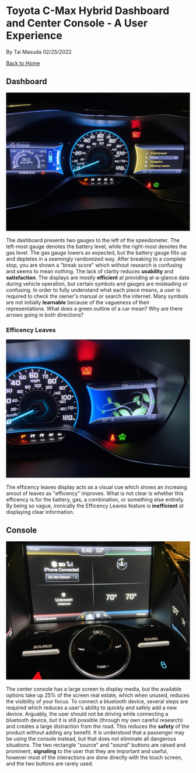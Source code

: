 # Toyota C-Max Hybrid Dashboard and Center Console - A User Experience

By Tai Masuda
02/25/2022

[Back to Home](https://github.com/UsabilityEngineering/ux-portfolio-tmasuda14/blob/master/README.md)

## Dashboard

![C-Max Dashboard](https://github.com/UsabilityEngineering/ux-portfolio-tmasuda14/blob/master/assets/dash.jpeg)


The dashboard presents two gauges to the left of the speedometer. The left-most gauge
denotes the battery level, while the right-most denotes the gas level. The gas gauge
lowers as expected, but the battery gauge fills up and depletes in a seemingly randomized
way. After breaking to a complete stop, you are shown a "break score" which without research is
confusing and seems to mean nothing. The lack of clarity reduces **usability** and **satisfaction**.
The displays are mostly **efficient** at providing at-a-glance data during vehicle operation,
but certain symbols and gauges are misleading or confusing. In order to fully understand
what each piece means, a user is required to check the owner's manual or search the internet.
Many symbols are not initially **learnable** because of the vagueness of their representations. What does
a green outline of a car mean? Why are there arrows going in both directions? 

### Efficency Leaves

![Efficency Leaves](https://github.com/UsabilityEngineering/ux-portfolio-tmasuda14/blob/master/assets/efficency_leaves.jpeg)

The efficency leaves display acts as a visual cue which shows an increaing amout of leaves as "efficency" improves.
What is not clear is whether this efficency is for the battery, gas, a combination, or something else entirely. 
By being so vague, ironically the Efficency Leaves feature is **inefficient** at displaying clear information.



## Console

![Center Console](https://github.com/UsabilityEngineering/ux-portfolio-tmasuda14/blob/master/assets/center_console.jpeg)


The center console has a large screen to display media, but the available options take up 25% of
the screen real estate, which when unused, reduces the visibility of your focus. To connect
a bluetooth device, several steps are required which reduces a user's ability to
quickly and safely add a new device. Arguably, the user should not be driving while connecting
a bluetooth device, but it is still possible (through my own careful research) and
creates a large distraction from the road. This reduces the **safety** of the product
without adding any benefit. It is understood that a passenger may be using the console instead,
but that does not eliminate all dangerous situations. The two rectangle "source" and "sound" buttons 
are raised and prominent, **signaling** to the user that they are important and useful, however most 
of the interactions are done directly with the touch screen, and the two buttons are rarely used.

